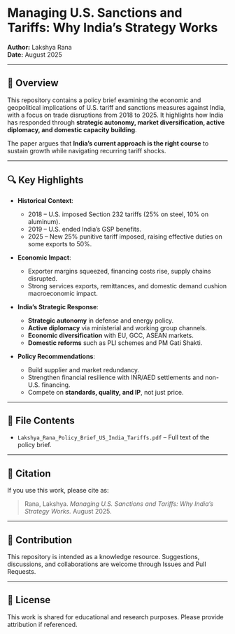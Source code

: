 # Managing U.S. Sanctions and Tariffs: Why India’s Strategy Works  

**Author:** Lakshya Rana  
**Date:** August 2025  

---

## 📘 Overview  
This repository contains a policy brief examining the economic and geopolitical implications of U.S. tariff and sanctions measures against India, with a focus on trade disruptions from 2018 to 2025. It highlights how India has responded through **strategic autonomy, market diversification, active diplomacy, and domestic capacity building**.  

The paper argues that **India’s current approach is the right course** to sustain growth while navigating recurring tariff shocks.  

---

## 🔍 Key Highlights  

- **Historical Context**:  
  - 2018 – U.S. imposed Section 232 tariffs (25% on steel, 10% on aluminum).  
  - 2019 – U.S. ended India’s GSP benefits.  
  - 2025 – New 25% punitive tariff imposed, raising effective duties on some exports to 50%.  

- **Economic Impact**:  
  - Exporter margins squeezed, financing costs rise, supply chains disrupted.  
  - Strong services exports, remittances, and domestic demand cushion macroeconomic impact.  

- **India’s Strategic Response**:  
  - **Strategic autonomy** in defense and energy policy.  
  - **Active diplomacy** via ministerial and working group channels.  
  - **Economic diversification** with EU, GCC, ASEAN markets.  
  - **Domestic reforms** such as PLI schemes and PM Gati Shakti.  

- **Policy Recommendations**:  
  - Build supplier and market redundancy.  
  - Strengthen financial resilience with INR/AED settlements and non-U.S. financing.  
  - Compete on **standards, quality, and IP**, not just price.  

---

## 📂 File Contents  

- `Lakshya_Rana_Policy_Brief_US_India_Tariffs.pdf` – Full text of the policy brief.  

---

## 📑 Citation  
If you use this work, please cite as:  

> Rana, Lakshya. *Managing U.S. Sanctions and Tariffs: Why India’s Strategy Works.* August 2025.  

---

## 🤝 Contribution  
This repository is intended as a knowledge resource. Suggestions, discussions, and collaborations are welcome through Issues and Pull Requests.  

---

## 📌 License  
This work is shared for educational and research purposes. Please provide attribution if referenced.  
